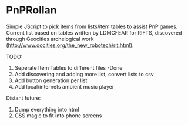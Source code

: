# PnPRollan
Simple JScript to pick items from lists/item tables to assist PnP games.
Current list based on tables written by LDMCFEAR for RIFTS, discovered through Geocities archelogical work (http://www.oocities.org/the_new_robotech/rit.html).


TODO:  
1. Seperate Item Tables to different files -Done  
2. Add discovering and adding more list, convert lists to csv  
3. Add button generation per list  
4. Add local/internets ambient music player  

Distant future:  
1. Dump everything into html  
2. CSS magic to fit into phone screens  
